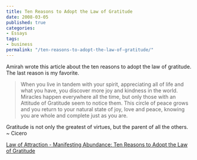 ```yaml
---
title: Ten Reasons to Adopt the Law of Gratitude
date: 2008-03-05
published: true
categories:
- Essays
tags:
- business
permalink: "/ten-reasons-to-adopt-the-law-of-gratitude/"
---
```

Amirah wrote this article about the ten reasons to adopt the law of gratitude. The last reason is my favorite.

>When you live in tandem with your spirit, appreciating all of life and what you have, you discover more joy and kindness in the world. Miracles happen everywhere all the time, but only those with an Attitude of Gratitude seem to notice them. This circle of peace grows and you return to your natural state of joy, love and peace, knowing you are whole and complete just as you are.

Gratitude is not only the greatest of virtues, but the parent of all the others. ~ Cicero

[Law of Attraction - Manifesting Abundance: Ten Reasons to Adopt the Law of Gratitude](http://lawofattractionjourney.blogspot.com/2008/03/ten-reasons-to-adopt-law-of-gratitude.html)